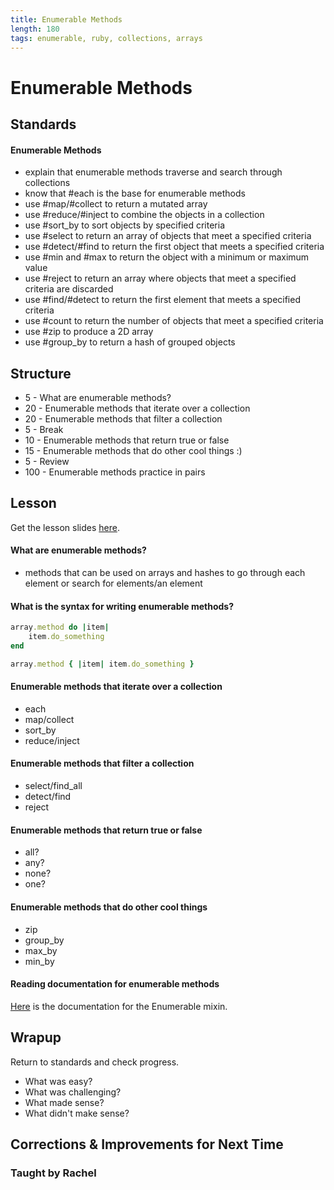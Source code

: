 ```yaml
---
title: Enumerable Methods
length: 180
tags: enumerable, ruby, collections, arrays
---
```


# Enumerable Methods

## Standards

#### Enumerable Methods

* explain that enumerable methods traverse and search through collections
* know that #each is the base for enumerable methods
* use #map/#collect to return a mutated array
* use #reduce/#inject to combine the objects in a collection
* use #sort_by to sort objects by specified criteria
* use #select to return an array of objects that meet a specified criteria
* use #detect/#find to return the first object that meets a specified criteria
* use #min and #max to return the object with a minimum or maximum value
* use #reject to return an array where objects that meet a specified criteria are discarded
* use #find/#detect to return the first element that meets a specified criteria
* use #count to return the number of objects that meet a specified criteria
* use #zip to produce a 2D array
* use #group_by to return a hash of grouped objects

## Structure

* 5 - What are enumerable methods? 
* 20 - Enumerable methods that iterate over a collection 
* 20 - Enumerable methods that filter a collection 
* 5 - Break
* 10 - Enumerable methods that return true or false 
* 15 - Enumerable methods that do other cool things :) 
* 5 - Review
* 100 - Enumerable methods practice in pairs

## Lesson
Get the lesson slides [here](https://www.dropbox.com/sh/5ftj3s4ih89dv1f/AABNM-gkhkOnIxuyfaFkGi4Ya?dl=0).
#### What are enumerable methods?

* methods that can be used on arrays and hashes to go through each element or search for elements/an element

#### What is the syntax for writing enumerable methods?

```ruby
array.method do |item|
	item.do_something
end
```

```ruby
array.method { |item| item.do_something }
```

#### Enumerable methods that iterate over a collection 
* each
* map/collect
* sort_by
* reduce/inject

#### Enumerable methods that filter a collection 
* select/find_all
* detect/find
* reject

#### Enumerable methods that return true or false 
* all?
* any?
* none?
* one?

#### Enumerable methods that do other cool things 
* zip
* group_by
* max_by
* min_by

#### Reading documentation for enumerable methods
[Here](http://ruby-doc.org/core-2.1.2/Enumerable.html) is the documentation for the Enumerable mixin. 

## Wrapup

Return to standards and check progress.
* What was easy?
* What was challenging?
* What made sense?
* What didn't make sense?

## Corrections & Improvements for Next Time

### Taught by Rachel
